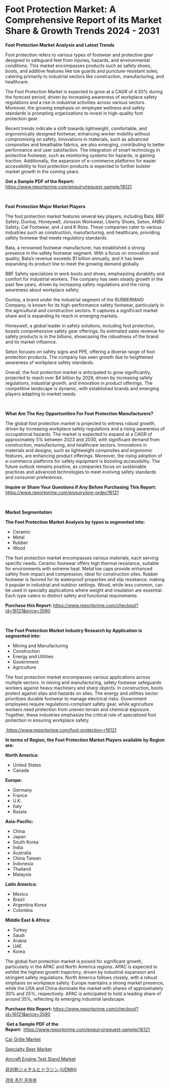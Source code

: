 <p><h1>Foot Protection Market: A Comprehensive Report of its Market Share & Growth Trends 2024 - 2031</h1></p><p><strong>Foot Protection Market Analysis and Latest Trends</strong></p>
<p><p>Foot protection refers to various types of footwear and protective gear designed to safeguard feet from injuries, hazards, and environmental conditions. This market encompasses products such as safety shoes, boots, and additive features like toe guards and puncture-resistant soles, catering primarily to industrial sectors like construction, manufacturing, and healthcare.</p><p>The Foot Protection Market is expected to grow at a CAGR of 4.50% during the forecast period, driven by increasing awareness of workplace safety regulations and a rise in industrial activities across various sectors. Moreover, the growing emphasis on employee wellness and safety standards is prompting organizations to invest in high-quality foot protection gear.</p><p>Recent trends indicate a shift towards lightweight, comfortable, and ergonomically designed footwear, enhancing worker mobility without compromising on safety. Innovations in materials, such as advanced composites and breathable fabrics, are also emerging, contributing to better performance and user satisfaction. The integration of smart technology in protective footwear, such as monitoring systems for hazards, is gaining traction. Additionally, the expansion of e-commerce platforms for easier accessibility to foot protection products is expected to further bolster market growth in the coming years.</p></p>
<p><strong>Get a Sample PDF of the Report:&nbsp;</strong> <a href="https://www.reportprime.com/enquiry/request-sample/16121">https://www.reportprime.com/enquiry/request-sample/16121</a></p>
<p>&nbsp;</p>
<p><strong>Foot Protection Major Market Players</strong></p>
<p><p>The foot protection market features several key players, including Bata, BBF Safety, Dunlop, Honeywell, Jonsson Workwear, Liberty Shoes, Seton, ANBU Safety, Cat Footwear, and J and K Ross. These companies cater to various industries such as construction, manufacturing, and healthcare, providing safety footwear that meets regulatory standards.</p><p>Bata, a renowned footwear manufacturer, has established a strong presence in the safety footwear segment. With a focus on innovation and quality, Bata’s revenue exceeds $1 billion annually, and it has been expanding its product line to meet the growing demand globally.</p><p>BBF Safety specializes in work boots and shoes, emphasizing durability and comfort for industrial workers. The company has seen steady growth in the past few years, driven by increasing safety regulations and the rising awareness about workplace safety.</p><p>Dunlop, a brand under the industrial segment of the RUBBERMAID Company, is known for its high-performance safety footwear, particularly in the agricultural and construction sectors. It captures a significant market share and is expanding its reach in emerging markets.</p><p>Honeywell, a global leader in safety solutions, including foot protection, boasts comprehensive safety gear offerings. Its estimated sales revenue for safety products is in the billions, showcasing the robustness of the brand and its market influence.</p><p>Seton focuses on safety signs and PPE, offering a diverse range of foot protection products. The company has seen growth due to heightened awareness of workplace safety standards.</p><p>Overall, the foot protection market is anticipated to grow significantly, projected to reach over $4 billion by 2026, driven by increasing safety regulations, industrial growth, and innovation in product offerings. The competitive landscape is dynamic, with established brands and emerging players adapting to market needs.</p></p>
<p>&nbsp;</p>
<p><strong>What Are The Key Opportunities For Foot Protection Manufacturers?</strong></p>
<p><p>The global foot protection market is projected to witness robust growth, driven by increasing workplace safety regulations and a rising awareness of occupational hazards. The market is expected to expand at a CAGR of approximately 5% between 2023 and 2030, with significant demand from construction, manufacturing, and healthcare sectors. Innovations in materials and designs, such as lightweight composites and ergonomic features, are enhancing product offerings. Moreover, the rising adoption of e-commerce platforms for safety equipment is boosting accessibility. The future outlook remains positive, as companies focus on sustainable practices and advanced technologies to meet evolving safety standards and consumer preferences.</p></p>
<p><strong>Inquire or Share Your Questions If Any Before Purchasing This Report:</strong> <a href="https://www.reportprime.com/enquiry/pre-order/16121">https://www.reportprime.com/enquiry/pre-order/16121</a></p>
<p>&nbsp;</p>
<p><strong>Market Segmentation</strong></p>
<p><strong>The Foot Protection Market Analysis by types is segmented into:</strong></p>
<p><ul><li>Ceramic</li><li>Metal</li><li>Rubber</li><li>Wood</li></ul></p>
<p><p>The foot protection market encompasses various materials, each serving specific needs. Ceramic footwear offers high thermal resistance, suitable for environments with extreme heat. Metal toe caps provide enhanced safety from impact and compression, ideal for construction sites. Rubber footwear is favored for its waterproof properties and slip resistance, making it popular in industrial and outdoor settings. Wood, while less common, can be used in specialty applications where weight and insulation are essential. Each type caters to distinct safety and functional requirements.</p></p>
<p><strong>Purchase this Report:&nbsp;</strong><a href="https://www.reportprime.com/checkout?id=16121&price=3590">https://www.reportprime.com/checkout?id=16121&price=3590</a></p>
<p>&nbsp;</p>
<p><strong>The Foot Protection Market Industry Research by Application is segmented into:</strong></p>
<p><ul><li>Mining and Manufacturing</li><li>Construction</li><li>Energy and Utilities</li><li>Government</li><li>Agriculture</li></ul></p>
<p><p>The foot protection market encompasses various applications across multiple sectors. In mining and manufacturing, safety footwear safeguards workers against heavy machinery and sharp objects. In construction, boots protect against slips and hazards on sites. The energy and utilities sector prioritizes durable footwear to manage electrical risks. Government employees require regulations-compliant safety gear, while agriculture workers need protection from uneven terrain and chemical exposure. Together, these industries emphasize the critical role of specialized foot protection in ensuring workplace safety.</p></p>
<p><a href="https://www.reportprime.com/foot-protection-r16121">&nbsp;https://www.reportprime.com/foot-protection-r16121</a></p>
<p><strong>In terms of Region, the Foot Protection Market Players available by Region are:</strong></p>
<p>
    <p> <strong> North America: </strong>
        <ul>
            <li>United States</li>
            <li>Canada</li>
        </ul>
        </p> 
    <p> <strong> Europe: </strong>
        <ul>
            <li>Germany</li>
            <li>France</li>
            <li>U.K.</li>
            <li>Italy</li>
            <li>Russia</li>
        </ul>
        </p> 
    <p> <strong> Asia-Pacific: </strong>
        <ul>
            <li>China</li>
            <li>Japan</li>
            <li>South Korea</li>
            <li>India</li>
            <li>Australia</li>
            <li>China Taiwan</li>
            <li>Indonesia</li>
            <li>Thailand</li>
            <li>Malaysia</li>
        </ul>
        </p> 
    <p> <strong> Latin America: </strong>
        <ul>
            <li>Mexico</li>
            <li>Brazil</li>
            <li>Argentina Korea</li>
            <li>Colombia</li>
        </ul>
        </p> 
    <p> <strong> Middle East & Africa: </strong>
        <ul>
            <li>Turkey</li>
            <li>Saudi</li>
            <li>Arabia</li>
            <li>UAE</li>
            <li>Korea</li>
        </ul>
    </p>
    </p>
<p><p>The global foot protection market is poised for significant growth, particularly in the APAC and North America regions. APAC is expected to exhibit the highest growth trajectory, driven by industrial expansion and stringent safety regulations. North America follows closely, with a robust emphasis on workplace safety. Europe maintains a strong market presence, while the USA and China dominate the market with shares of approximately 30% and 25%, respectively. APAC is anticipated to hold a leading share of around 35%, reflecting its emerging industrial landscape.</p></p>
<p><strong>Purchase this Report: </strong><a href="https://www.reportprime.com/checkout?id=16121&price=3590">https://www.reportprime.com/checkout?id=16121&price=3590</a></p>
<p>&nbsp;<strong>Get a Sample PDF of the Report:&nbsp;&nbsp;</strong><a href="https://www.reportprime.com/enquiry/request-sample/16121">https://www.reportprime.com/enquiry/request-sample/16121</a></p>
<p><strong></strong></p>
<p><p><a href="https://issuu.com/reportprime-2/docs/car-grille-market-size-2030.pptx_6ca363902364a2">Car Grille Market</a></p><p><a href="https://www.linkedin.com/pulse/strategic-market-insights-global-specialty-beer-2024-2031-uyoie?trackingId=Wv%2BgFOtVRDC66fuB6JnRKg%3D%3D">Specialty Beer Market</a></p><p><a href="https://medium.com/@valroy852472024/the-global-aircraft-engine-test-stand-market-identifies-drivers-restraints-opportunities-and-45887ff5e11e">Aircraft Engine Test Stand Market</a></p><p><a href="https://medium.com/@qirvhhyf42/unsymmetrical-dimethylhydrazine-udmh-market-%E3%81%AF-%E3%82%B3%E3%82%B9%E3%83%88%E7%AE%A1%E7%90%86%E3%81%A8%E5%8A%B9%E7%8E%87%E5%90%91%E4%B8%8A%E3%82%92%E5%84%AA%E5%85%88%E3%81%97%E3%81%BE%E3%81%99-%E3%81%95%E3%82%89%E3%81%AB-%E5%A0%B1%E5%91%8A%E6%9B%B8%E3%81%AF%E5%B8%82%E5%A0%B4%E3%81%AE%E9%9C%80%E8%A6%81%E9%9D%A2%E3%81%A8%E4%BE%9B%E7%B5%A6%E9%9D%A2%E3%81%AE%E4%B8%A1%E6%96%B9%E3%82%92%E3%82%AB%E3%83%90%E3%83%BC%E3%81%97%E3%81%A6%E3%81%84%E3%81%BE%E3%81%99-3e33424cec9b">非対称ジメチルヒドラジン (UDMH)</a></p><p><a href="https://medium.com/@feliciasummers98/%EA%B2%BD%ED%99%94-%EA%B0%80%EC%86%8D-%ED%98%BC%ED%99%94%EC%A0%9C-%EC%8B%9C%EC%9E%A5-%EA%B7%9C%EB%AA%A8-%EC%84%B1%EC%9E%A5-%EC%B6%94%EC%84%B8-%ED%86%B5%EA%B3%84-%EB%B0%8F-%EC%A0%84%EB%A7%9D-2024-2031-7039c9814760">경화 촉진 혼화제</a></p></p>